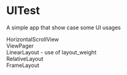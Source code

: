 # UITest
A simple app that show case some UI usages


HorizontalScrollView<br />
ViewPager<br />
LinearLayout - use of layout_weight<br />
RelativeLayout<br />
FrameLayout<br />
